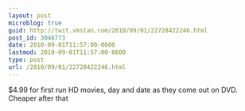 ```yaml
---
layout: post
microblog: true
guid: http://twit.vmstan.com/2010/09/01/22728422246.html
post_id: 3046773
date: 2010-09-01T11:57:00-0600
lastmod: 2010-09-01T11:57:00-0600
type: post
url: /2010/09/01/22728422246.html
---
```

$4.99 for first run HD movies, day and date as they come out on DVD. Cheaper after that
